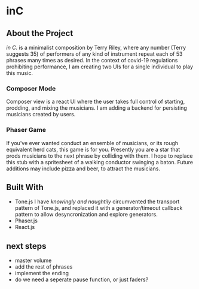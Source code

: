 # inC 

## About the Project
*in C.* is a minimalist composition by Terry Riley, where any number (Terry suggests 35) of performers of any kind of instrument repeat each of 53 phrases many times as desired. In the context of covid-19 regulations prohibiting performance, I am creating two UIs for a single individual to play this music.

### Composer Mode
Composer view is a react UI where the user takes full control of starting, prodding, and mixing the musicians. I am adding a backend for persisting musicians created by users.

### Phaser Game
If you've ever wanted conduct an ensemble of musicians, or its rough equivalent herd cats, this game is for you. Presently you are a star that prods musicians to the next phrase by colliding with them. I hope to replace this stub with a spritesheet of a walking conductor swinging a baton. Future additions may include pizza and beer, to attract the musicians.

## Built With
* Tone.js
I have *knowingly and naughtily* circumvented the transport pattern of Tone.js, and replaced it with a generator/timeout callback pattern to allow desyncronization and explore generators. 
* Phaser.js
* React.js
## next steps
* master volume
* add the rest of phrases
* implement the ending
* do we need a seperate pause function, or just faders?